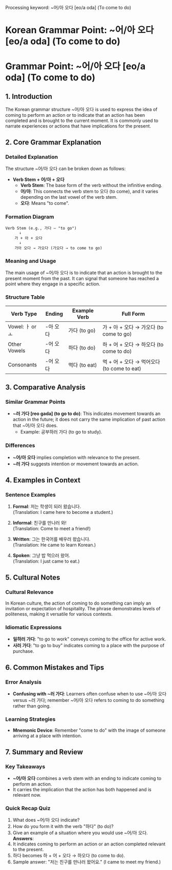 Processing keyword: ~어/아 오다 [eo/a oda] (To come to do)
# Korean Grammar Point: ~어/아 오다 [eo/a oda] (To come to do)
# Grammar Point: ~어/아 오다 [eo/a oda] (To come to do)
## 1. Introduction
The Korean grammar structure ~어/아 오다 is used to express the idea of coming to perform an action or to indicate that an action has been completed and is brought to the current moment. It is commonly used to narrate experiences or actions that have implications for the present.
## 2. Core Grammar Explanation
### Detailed Explanation
The structure ~어/아 오다 can be broken down as follows:
- **Verb Stem + 어/아 + 오다**
  - **Verb Stem**: The base form of the verb without the infinitive ending.
  - **어/아**: This connects the verb stem to 오다 (to come), and it varies depending on the last vowel of the verb stem.
  - **오다**: Means "to come".
### Formation Diagram
```
Verb Stem (e.g., 가다 — "to go") 
      ↓ 
    가 + 아 + 오다
      ↓ 
    가아 오다 → 가오다 (가오다 → to come to go)
```
### Meaning and Usage
The main usage of ~어/아 오다 is to indicate that an action is brought to the present moment from the past. It can signal that someone has reached a point where they engage in a specific action.
### Structure Table
| Verb Type       | Ending  | Example Verb | Full Form               |
|------------------|---------|--------------|-------------------------|
| Vowel: ㅏ or ㅗ  | -아 오다| 가다 (to go) | 가 + 아 + 오다 → 가오다 (to come to go) |
| Other Vowels     | -어 오다| 하다 (to do) | 하 + 어 + 오다 → 하오다 (to come to do) |
| Consonants      | -어 오다 | 먹다 (to eat) | 먹 + 어 + 오다 → 먹어오다 (to come to eat) |
## 3. Comparative Analysis
### Similar Grammar Points
- **~러 가다 [reo gada] (to go to do)**: This indicates movement towards an action in the future; it does not carry the same implication of past action that ~어/아 오다 does. 
  - Example: 공부하러 가다 (to go to study).
  
### Differences
- **~어/아 오다** implies completion with relevance to the present.
- **~러 가다** suggests intention or movement towards an action.
## 4. Examples in Context
### Sentence Examples
1. **Formal**: 저는 학생이 되러 왔습니다.  
   (Translation: I came here to become a student.)
   
2. **Informal**: 친구를 만나러 와!  
   (Translation: Come to meet a friend!)
  
3. **Written**: 그는 한국어를 배우러 왔습니다.  
   (Translation: He came to learn Korean.)
  
4. **Spoken**: 그냥 밥 먹으러 왔어.  
   (Translation: I just came to eat.)
## 5. Cultural Notes
### Cultural Relevance
In Korean culture, the action of coming to do something can imply an invitation or expectation of hospitality. The phrase demonstrates levels of politeness, making it versatile for various contexts.
### Idiomatic Expressions
- **일하러 가다**: "to go to work" conveys coming to the office for active work.
- **사러 가다**: "to go to buy" indicates coming to a place with the purpose of purchase.
## 6. Common Mistakes and Tips
### Error Analysis
- **Confusing with ~러 가다**: Learners often confuse when to use ~어/아 오다 versus ~러 가다; remember ~어/아 오다 refers to coming to do something rather than going.
### Learning Strategies
- **Mnemonic Device**: Remember "come to do" with the image of someone arriving at a place with intention.
  
## 7. Summary and Review
### Key Takeaways
- **~어/아 오다** combines a verb stem with an ending to indicate coming to perform an action.
- It carries the implication that the action has both happened and is relevant now.
### Quick Recap Quiz
1. What does ~어/아 오다 indicate?
2. How do you form it with the verb "하다" (to do)?
3. Give an example of a situation where you would use ~어/아 오다.
**Answers**:
1. It indicates coming to perform an action or an action completed relevant to the present.
2. 하다 becomes 하 + 어 + 오다 → 하오다 (to come to do).
3. Sample answer: "저는 친구를 만나러 왔어요." (I came to meet my friend.)
